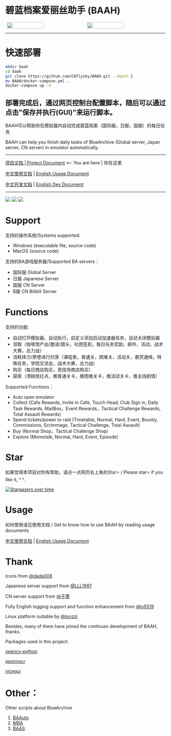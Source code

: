 # 碧蓝档案爱丽丝助手 (BAAH)

<div style="display:flex;justify-content:space-around"><img src="./DATA/assets/aris.png" style="width:48%"/><img src="./DATA/assets/kei.png" style="width:48%"/></div>

---

# 快速部署
```bash
mkdir baah
cd baah
git clone https://github.com/CNflysky/BAAH.git --depth 1
mv BAAH/docker-compose.yml .
docker-compose up -d
```
部署完成后，通过网页控制台配置脚本，随后可以通过点击"保存并执行(GUI)"来运行脚本。
---

BAAH可以帮助你在模拟器内自动完成碧蓝档案（国际服，日服，国服）的每日任务

BAAH can help you finish daily tasks of BlueArchive (Global server, Japan server, CN server) in emulator automatically.

---

[项目文档 | Project Document](./README.md) <-- You are here | 你在这里

[中文使用文档](./docs/README_cn.md) | [English Usage Document](./docs/README_en.md)

[中文开发文档](./docs/README_dev.md) | [English Dev Document](./docs/README_dev_en.md)

---

<img src="./DATA/assets/GUI_CN.png" />
<img src="./DATA/assets/GUI_EN.png" />
<img src="./DATA/assets/GUI_JP.png" />


# Support

支持的操作系统/Systems supported:

- Windows (executable file, source code)
- MacOS (source code)

支持的BA游戏服务器/Supported BA servers：

- 国际服 Global Server 
- 日服 Japanese Server 
- 国服 CN Server 
- B服 CN Bilibili Server 

# Functions

支持的功能:

- 自动打开模拟器，自动执行，自定义添加启动加速器任务，自动关闭模拟器
- 领取（咖啡馆产出/邀请/摸头，社团签到，每日任务奖励，邮件，活动，战术大赛，总力战）
- 消耗体力/票卷进行扫荡（课程表，普通关，困难关，活动关，悬赏通缉，特殊任务，学院交流会，战术大赛，总力战）
- 购买（每日商店购买，竞技场商店购买）
- 探索（清桃信红点，推普通关卡，推困难关卡，推活动关卡，推主线剧情）

Supported Functions：

- Auto open emulator
- Collect (Cafe Rewards, Invite in Cafe, Touch Head, Club Sign in, Daily Task Rewards, MailBox，Event Rewards，Tactical Challenge Rewards, Total Assault Rewards)
- Spend tickets/power to raid (Timetable, Normal, Hard, Event, Bounty, Commissions, Scrimmage, Tactical Challenge, Total Assault)
- Buy (Normal Shop，Tactical Challenge Shop)
- Explore (Momotalk, Normal, Hard, Event, Episode)

# Star

如果觉得本项目对你有帮助，请点一点网页右上角的Star⭐ / Please star⭐ if you like it, ^ ^.

[![Stargazers over time](https://starchart.cc/sanmusen214/BAAH.svg?variant=adaptive)](https://starchart.cc/sanmusen214/BAAH)


# Usage

如何使用请见使用文档 / Get to know how to use BAAH by reading usage documents

[中文使用文档](./docs/README_cn.md) | [English Usage Document](./docs/README_en.md)

# Thank

Icons from [@dada008](https://space.bilibili.com/23726244)

Japanese server support from [@LLL1997](https://github.com/LLL1997)

CN server support from [@子墨](https://space.bilibili.com/11179370)

Fully English logging support and function enhancement from [@ly5519](https://github.com/ly5519)

Linux platform suitable by [@lonzzi](https://github.com/lonzzi)

Besides, many of them have joined the continues development of BAAH, thanks.

Packages used in this project:

[opencv-python](https://github.com/opencv/opencv)

[pponnxcr](https://github.com/hgjazhgj/pponnxcr)

[nicegui](https://github.com/zauberzeug/nicegui)

# Other：

Other scripts about BlueArchive

1. [BAAuto](https://github.com/RedDeadDepresso/BAAuto)
2. [MBA](https://github.com/MaaAssistantArknights/MBA)
3. [BAAS](https://github.com/pur1fying/blue_archive_auto_script)
